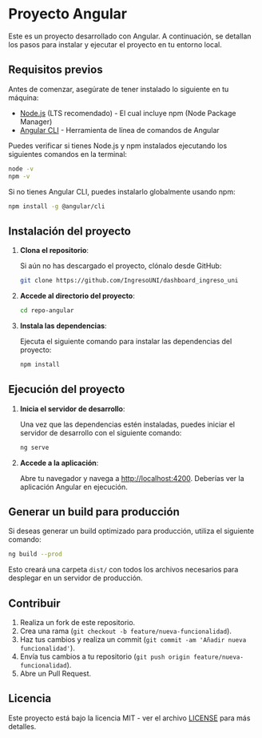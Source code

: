 
# Proyecto Angular

Este es un proyecto desarrollado con Angular. A continuación, se detallan los pasos para instalar y ejecutar el proyecto en tu entorno local.

## Requisitos previos

Antes de comenzar, asegúrate de tener instalado lo siguiente en tu máquina:

- [Node.js](https://nodejs.org/) (LTS recomendado) - El cual incluye npm (Node Package Manager)
- [Angular CLI](https://angular.io/cli) - Herramienta de línea de comandos de Angular

Puedes verificar si tienes Node.js y npm instalados ejecutando los siguientes comandos en la terminal:

```bash
node -v
npm -v
```

Si no tienes Angular CLI, puedes instalarlo globalmente usando npm:

```bash
npm install -g @angular/cli
```

## Instalación del proyecto

1. **Clona el repositorio**:
   
   Si aún no has descargado el proyecto, clónalo desde GitHub:

   ```bash
   git clone https://github.com/IngresoUNI/dashboard_ingreso_uni
   ```

2. **Accede al directorio del proyecto**:

   ```bash
   cd repo-angular
   ```

3. **Instala las dependencias**:

   Ejecuta el siguiente comando para instalar las dependencias del proyecto:

   ```bash
   npm install
   ```

## Ejecución del proyecto

1. **Inicia el servidor de desarrollo**:

   Una vez que las dependencias estén instaladas, puedes iniciar el servidor de desarrollo con el siguiente comando:

   ```bash
   ng serve
   ```

2. **Accede a la aplicación**:

   Abre tu navegador y navega a [http://localhost:4200](http://localhost:4200). Deberías ver la aplicación Angular en ejecución.

## Generar un build para producción

Si deseas generar un build optimizado para producción, utiliza el siguiente comando:

```bash
ng build --prod
```

Esto creará una carpeta `dist/` con todos los archivos necesarios para desplegar en un servidor de producción.

## Contribuir

1. Realiza un fork de este repositorio.
2. Crea una rama (`git checkout -b feature/nueva-funcionalidad`).
3. Haz tus cambios y realiza un commit (`git commit -am 'Añadir nueva funcionalidad'`).
4. Envía tus cambios a tu repositorio (`git push origin feature/nueva-funcionalidad`).
5. Abre un Pull Request.

## Licencia

Este proyecto está bajo la licencia MIT - ver el archivo [LICENSE](LICENSE) para más detalles.
